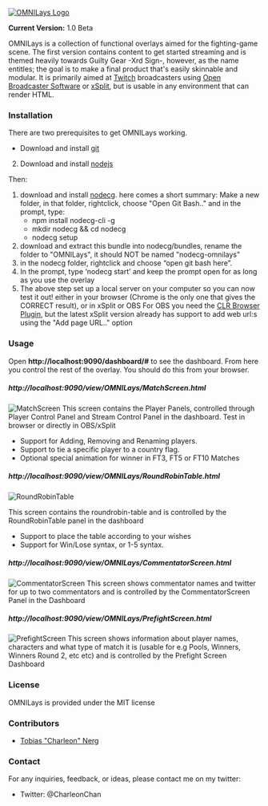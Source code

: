 [![OMNILays Logo](http://i.imgur.com/nh4z4QM.png)](http://www.twitch.com/sethcharleon)

**Current Version:** 1.0 Beta

OMNILays is a collection of functional overlays aimed for the fighting-game scene. The first version contains content
to get started streaming and is themed heavily towards Guilty Gear -Xrd Sign-, however, as the name entitles; the goal
is to make a final product that's easily skinnable and modular.
It is primarily aimed at [Twitch](http://twitch.tv) broadcasters using [Open Broadcaster Software](https://obsproject.com/) or 
[xSplit](https://www.xsplit.com/), but is usable in any environment that can render HTML.

### Installation
There are two prerequisites to get OMNILays working.
* Download and install [git](https://git-scm.com/)
2. Download and install [nodejs](https://nodejs.org/en/)

Then:

1. download and install [nodecg](http://nodecg.com/). here comes a short summary: 
Make a new folder, in that folder, rightclick, choose "Open Git Bash.." and in the prompt, type:
   * npm install nodecg-cli -g 
   * mkdir nodecg && cd nodecg 
   * nodecg setup
2. download and extract this bundle into nodecg/bundles, rename the folder to "OMNILays", it should NOT be named "nodecg-omnilays"
3. in the nodecg folder, rightclick and choose “open git bash here”.
5. In the prompt, type ‘nodecg start’ and keep the prompt open for as long as you use the overlay
6. The above step set up a local server on your computer so you can now test it out! either in your browser (Chrome is the only one that gives the CORRECT result), or in xSplit or OBS
For OBS you need the [CLR Browser Plugin](https://obsproject.com/forum/resources/clr-browser-source-plugin.22/), but the latest xSplit version already has support to add web url:s using the "Add page URL.." option

### Usage
Open **http://localhost:9090/dashboard/#** to see the dashboard. From here you control the rest of the overlay. You should do this from your browser.

##### http://localhost:9090/view/OMNILays/MatchScreen.html 
![MatchScreen](http://i.imgur.com/rnpHY7I.png)
This screen contains the Player Panels, controlled through Player Control Panel and Stream Control Panel in the dashboard. Test in browser or directly in OBS/xSplit
* Support for Adding, Removing and Renaming players.
* Support to tie a specific player to a country flag.
* Optional special animation for winner in FT3, FT5 or FT10 Matches

##### http://localhost:9090/view/OMNILays/RoundRobinTable.html
![RoundRobinTable](http://i.imgur.com/YMHcxRE.png)

This screen contains the roundrobin-table and is controlled by the RoundRobinTable panel in the dashboard
* Support to place the table according to your wishes
* Support for Win/Lose syntax, or 1-5 syntax.

##### http://localhost:9090/view/OMNILays/CommentatorScreen.html
![CommentatorScreen](http://i.imgur.com/eJPFoiD.png)
This screen shows commentator names and twitter for up to two commentators and is controlled by the CommentatorScreen Panel in the Dashboard

##### http://localhost:9090/view/OMNILays/PrefightScreen.html
![PrefightScreen](http://i.imgur.com/TodC4Lf.png)
This screen shows information about player names, characters and what type of match it is (usable for e.g Pools, Winners, Winners Round 2, etc etc) and is controlled by the Prefight Screen Dashboard

### License
OMNILays is provided under the MIT license

### Contributors
* [Tobias "Charleon" Nerg](http://twitch.tv/sethcharleon)

### Contact
For any inquiries, feedback, or ideas, please contact me on my twitter:
* Twitter: @CharleonChan
